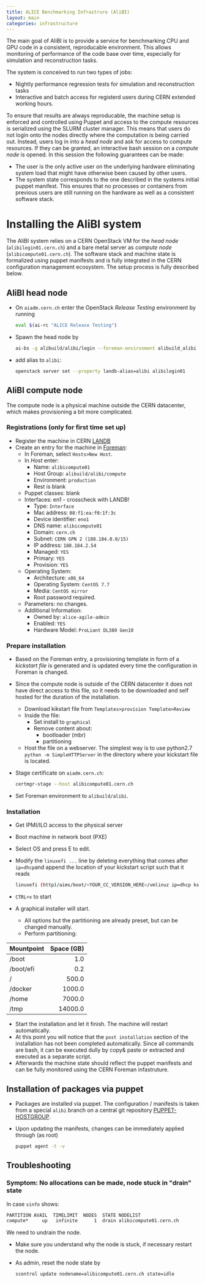 ```yaml
---
title: ALICE Benchmarking Infrastrure (AliBI)
layout: main
categories: infrastructure
---
```


The main goal of AliBI is to provide a service for benchmarking CPU and GPU code in a consistent, reproducable environment. This allows monitoring of performance of the code base over time, especially for simulation and reconstruction tasks.

The system is conceived to run two types of jobs:
* Nightly performance regression tests for simulation and reconstruction tasks
* Interactive and batch access for registerd users during CERN extended working hours.

To ensure that results are always reproducable, the machine setup is enforced and controlled using Puppet and access to the compute resources is serialized using the SLURM cluster manager. This means that users do not login onto the nodes directly where the computation is being carried out. Instead, users log in into a _head node_ and ask for access to compute resources. If they can be granted, an interactive bash session on a _compute node_ is opened. In this session the following guarantees can be made:
* The user is the only active user on the underlying hardware eliminating system load that might have otherwise been caused by other users. 
* The system state corresponds to the one described in the systems initial puppet manifest. This ensures that no processes or containers from previous users are still running on the hardware as well as a consistent software stack.

# Installing the AliBI system

The AliBI system relies on a CERN OpenStack VM for the _head node_ (`alibilogin01.cern.ch`) and a bare metal server as _compute node_ (`alibicompute01.cern.ch`). The software stack and machine state is formalized using puppet manifests and is fully integrated in the CERN configuration management ecosystem. The setup process is fully described below.

## AliBI head node

* On `aiadm.cern.ch` enter the OpenStack _Release Testing_ environment by running

  ```bash
  eval $(ai-rc "ALICE Release Testing")
  ```

* Spawn the head node by

  ```bash
  ai-bs -g alibuild/alibi/login --foreman-environment alibuild_alibi --cc7 --nova-sshkey alibuild --nova-flavor m2.xlarge --landb-mainuser alice-agile-admin --landb-responsible alice-agile-admin alibilogin01
  ```

* add alias to `alibi`:

  ```bash
  openstack server set --property landb-alias=alibi alibilogin01
  ```

## AliBI compute node

The compute node is a physical machine outside the CERN datacenter, which makes provisioning a bit more complicated.

### Registrations (only for first time set up)

* Register the machine in CERN [LANDB](https://network.cern.ch)
* Create an entry for the machine in [Foreman](https://judy.cern.ch/):
  * In Foreman, select `Hosts>New Host`. 
  * In _Host_ enter:
    * Name: `alibicompute01`
    * Host Group: `alibuild/alibi/compute`
    * Environment: `production`
    * Rest is blank
  * Puppet classes: blank
  * Interfaces: en1 - crosscheck with LANDB!
    * Type: `Interface`
    * Mac address: `08:f1:ea:f0:1f:3c`
    * Device identifier: `eno1`
    * DNS name: `alibicompute01`
    * Domain: `cern.ch`
    * Subnet: `CERN GPN 2 (188.184.0.0/15)`
    * IP address: `188.184.2.54`
    * Managed: `YES`
    * Primary: `YES`
    * Provision: `YES`
  * Operating System:
    * Architecture: `x86_64`
    * Operating System: `CentOS 7.7`
    * Media: `CentOS mirror`
    * Root password required.
  * Parameters: no changes.
  * Additional Information:
    * Owned by: `alice-agile-admin`
    * Enabled: `YES`
    * Hardware Model: `ProLiant DL380 Gen10`

### Prepare installation

* Based on the Foreman entry, a provisioning template in form of a _kickstart file_ is generated and is updated every time the configuration in Foreman is changed.
* Since the compute node is outside of the CERN datacenter it does not have direct access to this file, so it needs to be downloaded and self hosted for the duration of the installation.
  * Download kikstart file from `Templates>provision Template>Review`
  * Inside the file:
    * Set install to `graphical`
    * Remove content about:
      *  bootloader (mbr)
      *  partitioning
  * Host the file on a webserver. The simplest way is to use python2.7 `python -m SimpleHTTPServer` in the directory where your kickstart file is located.
* Stage certificate on `aiadm.cern.ch`:

  ```bash
  certmgr-stage --host alibicompute01.cern.ch
  ```

* Set Foreman environment to `alibuild/alibi`.

### Installation

* Get IPMI/ILO access to the physical server
* Boot machine in network boot (PXE)
* Select OS and press E to edit.
* Modify the `linuxefi ...` line by deleting everything that comes after `ip=dhcp`and append the location of your kickstart script such that it reads

  ```bash
  linuxefi (http)/aims/boot/<YOUR_CC_VERSION_HERE>/vmlinuz ip=dhcp ks=http://<PATH_TO_KICKSTART_FILE>
  ```

* `CTRL+x` to start
* A graphical installer will start.
    * All options but the partitioning are already preset, but can be changed manually.
    * Perform partitioning:

| Mountpoint | Space (GB)  |
| ---------- | ----------: |
| /boot      | 1.0         |
| /boot/efi  | 0.2         |
| /          | 500.0       |
| /docker    | 1000.0      |
| /home      | 7000.0      |
| /tmp       | 14000.0     |

* Start the installation and let it finish. The machine will restart automatically.
* At this point you will notice that the `post installation` section of the installation has not been completed automatically. Since all commands are bash, it can be executed dully by copy& paste or extracted and executed as a separate script.
* Afterwards the machine state should reflect the puppet manifests and can be fully monitored using the CERN Foreman infastruture.

## Installation of packages via puppet

* Packages are installed via puppet. The configuration / manifests is taken from a special `alibi` branch on a central git repository 
  [PUPPET-HOSTGROUP](https://gitlab.cern.ch/ai/it-puppet-hostgroup-alibuild/blob/alibi).

* Upon updating the manifests, changes can be immediately applied through (as root)

  ```bash
  puppet agent -t -v
  ```

## Troubleshooting

### Symptom: No allocations can be made, node stuck in "drain" state

In case `sinfo` shows:

```bash
PARTITION AVAIL  TIMELIMIT  NODES  STATE NODELIST
compute*     up   infinite      1  drain alibicompute01.cern.ch
```

We need to undrain the node. 

* Make sure you understand why the node is stuck, if necessary restart the node. 
* As admin, reset the node state by

  ```bash
  scontrol update nodename=alibicompute01.cern.ch state=idle
  ```
